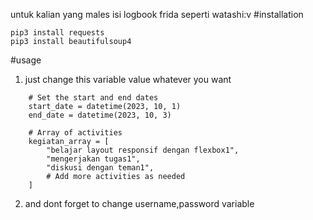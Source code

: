 untuk kalian yang males isi logbook frida seperti watashi:v
#installation

```
pip3 install requests
pip3 install beautifulsoup4
```

#usage

1. just change this variable value whatever you want

```
    # Set the start and end dates
    start_date = datetime(2023, 10, 1)
    end_date = datetime(2023, 10, 3)

    # Array of activities
    kegiatan_array = [
        "belajar layout responsif dengan flexbox1",
        "mengerjakan tugas1",
        "diskusi dengan teman1",
        # Add more activities as needed
    ]
```

2. and dont forget to change username,password variable
